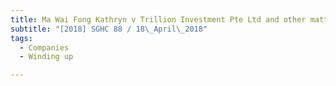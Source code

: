 ```yaml
---
title: Ma Wai Fong Kathryn v Trillion Investment Pte Ltd and other matters 
subtitle: "[2018] SGHC 88 / 18\_April\_2018"
tags:
  - Companies
  - Winding up

---
```


